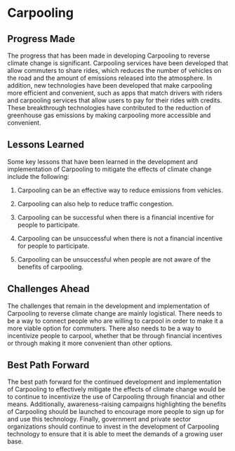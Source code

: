# Carpooling

## Progress Made

The progress that has been made in developing Carpooling to reverse climate change is significant. Carpooling services have been developed that allow commuters to share rides, which reduces the number of vehicles on the road and the amount of emissions released into the atmosphere. In addition, new technologies have been developed that make carpooling more efficient and convenient, such as apps that match drivers with riders and carpooling services that allow users to pay for their rides with credits. These breakthrough technologies have contributed to the reduction of greenhouse gas emissions by making carpooling more accessible and convenient.

## Lessons Learned

Some key lessons that have been learned in the development and implementation of Carpooling to mitigate the effects of climate change include the following:

1. Carpooling can be an effective way to reduce emissions from vehicles.

2. Carpooling can also help to reduce traffic congestion.

3. Carpooling can be successful when there is a financial incentive for people to participate.

4. Carpooling can be unsuccessful when there is not a financial incentive for people to participate.

5. Carpooling can be unsuccessful when people are not aware of the benefits of carpooling.

## Challenges Ahead

The challenges that remain in the development and implementation of Carpooling to reverse climate change are mainly logistical. There needs to be a way to connect people who are willing to carpool in order to make it a more viable option for commuters. There also needs to be a way to incentivize people to carpool, whether that be through financial incentives or through making it more convenient than other options.

## Best Path Forward

The best path forward for the continued development and implementation of Carpooling to effectively mitigate the effects of climate change would be to continue to incentivize the use of Carpooling through financial and other means. Additionally, awareness-raising campaigns highlighting the benefits of Carpooling should be launched to encourage more people to sign up for and use this technology. Finally, government and private sector organizations should continue to invest in the development of Carpooling technology to ensure that it is able to meet the demands of a growing user base.
